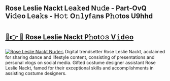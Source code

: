 ## Rose Leslie Nackt L𝚎a𝚔ed N𝚞𝚍e - Part-OvQ Vi𝚍𝚎o L𝚎a𝚔s - H𝚘𝚝 O𝚗𝚕yf𝚊ns P𝚑𝚘tos U9hhd

# <h2><a href="http://kf1sylx.oniu.top/?m=Rose+Leslie+Nackt">🔗👉 🔴 Rose Leslie Nackt P𝚑ot𝚘𝚜 V𝚒d𝚎o</a></h2>

[![Rose Leslie Nackt Nu𝚍e𝚜](https://i.imgur.com/0qMVB7G.gif)](http://kf1sylx.oniu.top/?m=Rose+Leslie+Nackt)
Digital trendsetter Rose Leslie Nackt, acclaimed for sharing dance and lifestyle content, consisting of presentations and personal vlogs on social media. Gifted costume designer assistant Rose Leslie Nackt, famed for their exceptional skills and accomplishments in assisting costume designers.  
